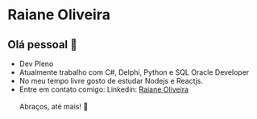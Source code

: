 
# Raiane Oliveira

## Olá pessoal 👋
<ul>
  <li> Dev Pleno</li>
  <li> Atualmente trabalho com C#, Delphi, Python e SQL Oracle Developer</li>
  <li> No meu tempo livre gosto de estudar Nodejs e Reactjs. </li>
  <li> Entre em contato comigo: Linkedin: <a href="https://www.linkedin.com/in/raiane-oliveira-509490139/">Raiane Oliveira</a> </li>
 </br>
 Abraços, até mais! 🙋‍
